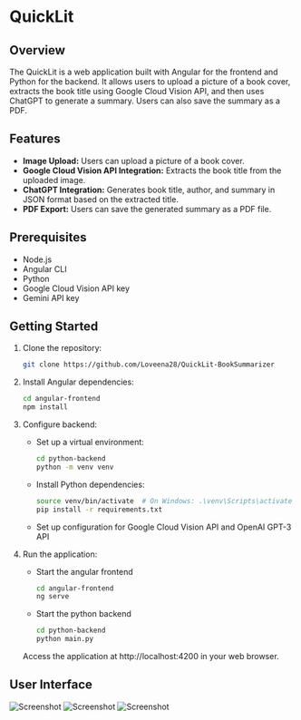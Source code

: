 # QuickLit

## Overview

The QuickLit is a web application built with Angular for the frontend and Python for the backend. It allows users to upload a picture of a book cover, extracts the book title using Google Cloud Vision API, and then uses ChatGPT to generate a summary. Users can also save the summary as a PDF.

## Features

- **Image Upload:** Users can upload a picture of a book cover.
- **Google Cloud Vision API Integration:** Extracts the book title from the uploaded image.
- **ChatGPT Integration:** Generates book title, author, and summary in JSON format based on the extracted title.
- **PDF Export:** Users can save the generated summary as a PDF file.

## Prerequisites

- Node.js
- Angular CLI
- Python
- Google Cloud Vision API key
- Gemini API key

## Getting Started

1. Clone the repository:

   ```bash
   git clone https://github.com/Loveena28/QuickLit-BookSummarizer
2. Install Angular dependencies:
    
    ```bash
    cd angular-frontend
    npm install
3. Configure backend:
    - Set up a virtual environment:
        ```bash
        cd python-backend
        python -m venv venv
        ```
    - Install Python dependencies:
        ```bash
        source venv/bin/activate  # On Windows: .\venv\Scripts\activate
        pip install -r requirements.txt
        ```
    - Set up configuration for Google Cloud Vision API and OpenAI GPT-3 API
4. Run the application:
    - Start the angular frontend
        ```bash
        cd angular-frontend
        ng serve
        ```
    - Start the python backend
        ```bash
        cd python-backend
        python main.py
        ```
    Access the application at http://localhost:4200 in your web browser.

## User Interface

![Screenshot](snapshots/home.png)
![Screenshot](snapshots/summary.png)
![Screenshot](snapshots/export.png)

